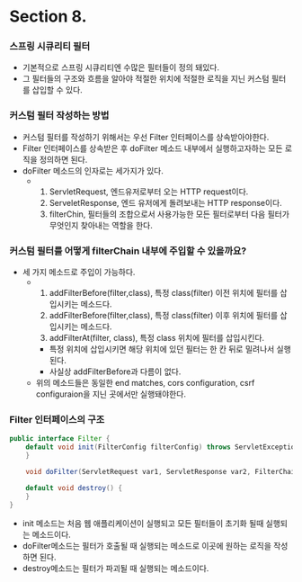 # Section 8.

### 스프링 시큐리티 필터
- 기본적으로 스프링 시큐리티엔 수많은 필터들이 정의 돼있다.
- 그 필터들의 구조와 흐름을 알아야 적절한 위치에 적절한 로직을 지닌 커스텀 필터를 삽입할 수 있다.

### 커스텀 필터 작성하는 방법
- 커스텀 필터를 작성하기 위해서는 우선 Filter 인터페이스를 상속받아야한다.
- Filter 인터페이스를 상속받은 후 doFilter 메소드 내부에서 실행하고자하는 모든 로직을 정의하면 된다.
- doFilter 메소드의 인자로는 세가지가 있다.
  - 1. ServletRequest, 엔드유저로부터 오는 HTTP request이다.
    2. ServeletResponse, 엔드 유저에게 돌려보내는 HTTP response이다.
    3. filterChin, 필터들의 조합으로서 사용가능한 모든 필터로부터 다음 필터가 무엇인지 찾아내는 역할을 한다.

### 커스텀 필터를 어떻게 filterChain 내부에 주입할 수 있을까요?
- 세 가지 메소드로 주입이 가능하다.
  - 1. addFilterBefore(filter,class), 특정 class(filter) 이전 위치에 필터를 삽입시키는 메소드다.
    2. addFilterBefore(filter,class), 특정 class(filter) 이후 위치에 필터를 삽입시키는 메소드다.
    3. addFilterAt(filter, class), 특정 class 위치에 필터를 삽입시킨다.
    - 특정 위치에 삽입시키면 해당 위치에 있던 필터는 한 칸 뒤로 밀려나서 실행된다.
    - 사실상 addFilterBefore과 다름이 없다.
  - 위의 메소드들은 동일한 end matches, cors configuration, csrf configuraion을 지닌 곳에서만 실행돼야한다.

### Filter 인터페이스의 구조
```java
public interface Filter {
    default void init(FilterConfig filterConfig) throws ServletException {
    }

    void doFilter(ServletRequest var1, ServletResponse var2, FilterChain var3) throws IOException, ServletException;

    default void destroy() {
    }
}
```
- init 메소드는 처음 웹 애플리케이션이 실행되고 모든 필터들이 초기화 될때 실행되는 메소드이다.
- doFilter메소드는 필터가 호출될 때 실행되는 메소드로 이곳에 원하는 로직을 작성하면 된다.
- destroy메소드는 필터가 파괴될 때 실행되는 메소드이다.
